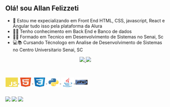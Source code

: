 ## Olá! sou Allan Felizzeti ##
- 🦾 Estou me expecializando em Front End HTML, CSS, javascript, React e Angular tudo isso pela plataforma da Alura
- 🐱‍👤 Tenho conhecimento em Back End e Banco de dados 
- 👨‍🎓 Formado em Tecnico em Desenvolvimento de Sistemas no Senai, Sc 
- 💻📚 Cursando Técnologo em Analise de Desenvolvimento de Sistemas no Centro Universitario Senai, SC 

<div align="center">
  <a href="https://github.com/AllanFekizzeti">
  <img height="180em" src="https://github-readme-stats.vercel.app/api?username=AllanFelizzeti&show_icons=true&theme=dark&include_all_commits=true&count_private=true"/>
  <img height="180em" src="https://github-readme-stats.vercel.app/api/top-langs/?username=AllanFelizzeti&layout=compact&langs_count=7&theme=dark"/>
</div>

##

</div>
<div style="display: inline_block"><br>
  <img align="center" alt="Allan-Js" height="30" width="40" src="https://raw.githubusercontent.com/devicons/devicon/master/icons/javascript/javascript-plain.svg">
  <img align="center" alt="Allan-HTML" height="30" width="40" src="https://raw.githubusercontent.com/devicons/devicon/master/icons/html5/html5-original.svg">
  <img align="center" alt="Allan-CSS" height="30" width="40" src="https://raw.githubusercontent.com/devicons/devicon/master/icons/css3/css3-original.svg">
  <img align="center" alt="Allan-Python" height="30" width="40" src="https://raw.githubusercontent.com/devicons/devicon/master/icons/python/python-original.svg">
  <img align="center" alt="Allan-Python" height="30" width="40" src="https://raw.githubusercontent.com/devicons/devicon/master/icons/java/java-original.svg">
  <img align="center" alt="Allan-Python" height="30" width="40" src="https://raw.githubusercontent.com/devicons/devicon/master/icons/php/php-original.svg">
</div>

##
 
<div> 
  <a href="https://instagram.com/allan_vergilio_felizzeti_" target="_blank"><img src="https://img.shields.io/badge/-Instagram-%23E4405F?style=for-the-badge&logo=instagram&logoColor=white" target="_blank"></a>
  <a href = "mailto:alllanvergilio@gmail.com"><img src="https://img.shields.io/badge/-Gmail-%23333?style=for-the-badge&logo=gmail&logoColor=white" target="_blank"></a>
  <a href="https://www.linkedin.com/in/allan-felizzeti-0297b320a" target="_blank"><img src="https://img.shields.io/badge/-LinkedIn-%230077B5?style=for-the-badge&logo=linkedin&logoColor=white" target="_blank"></a> 
</div>
